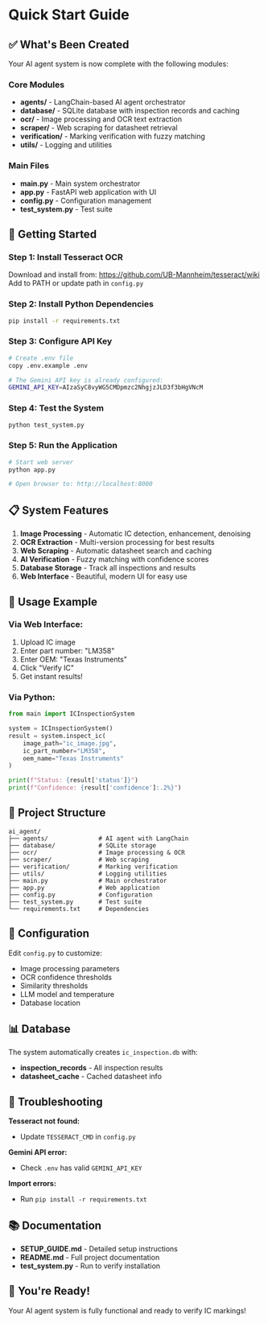 # Quick Start Guide

## ✅ What's Been Created

Your AI agent system is now complete with the following modules:

### Core Modules
- **agents/** - LangChain-based AI agent orchestrator
- **database/** - SQLite database with inspection records and caching
- **ocr/** - Image processing and OCR text extraction
- **scraper/** - Web scraping for datasheet retrieval
- **verification/** - Marking verification with fuzzy matching
- **utils/** - Logging and utilities

### Main Files
- **main.py** - Main system orchestrator
- **app.py** - FastAPI web application with UI
- **config.py** - Configuration management
- **test_system.py** - Test suite

## 🚀 Getting Started

### Step 1: Install Tesseract OCR
Download and install from: https://github.com/UB-Mannheim/tesseract/wiki
Add to PATH or update path in `config.py`

### Step 2: Install Python Dependencies
```bash
pip install -r requirements.txt
```

### Step 3: Configure API Key
```bash
# Create .env file
copy .env.example .env

# The Gemini API key is already configured:
GEMINI_API_KEY=AIzaSyC8vyWG5CMDpmzc2NhgjzJLD3f3bHgVNcM
```

### Step 4: Test the System
```bash
python test_system.py
```

### Step 5: Run the Application
```bash
# Start web server
python app.py

# Open browser to: http://localhost:8000
```

## 📋 System Features

1. **Image Processing** - Automatic IC detection, enhancement, denoising
2. **OCR Extraction** - Multi-version processing for best results
3. **Web Scraping** - Automatic datasheet search and caching
4. **AI Verification** - Fuzzy matching with confidence scores
5. **Database Storage** - Track all inspections and results
6. **Web Interface** - Beautiful, modern UI for easy use

## 🎯 Usage Example

### Via Web Interface:
1. Upload IC image
2. Enter part number: "LM358"
3. Enter OEM: "Texas Instruments"
4. Click "Verify IC"
5. Get instant results!

### Via Python:
```python
from main import ICInspectionSystem

system = ICInspectionSystem()
result = system.inspect_ic(
    image_path="ic_image.jpg",
    ic_part_number="LM358",
    oem_name="Texas Instruments"
)

print(f"Status: {result['status']}")
print(f"Confidence: {result['confidence']:.2%}")
```

## 📁 Project Structure
```
ai_agent/
├── agents/              # AI agent with LangChain
├── database/            # SQLite storage
├── ocr/                 # Image processing & OCR
├── scraper/             # Web scraping
├── verification/        # Marking verification
├── utils/               # Logging utilities
├── main.py              # Main orchestrator
├── app.py               # Web application
├── config.py            # Configuration
├── test_system.py       # Test suite
└── requirements.txt     # Dependencies
```

## 🔧 Configuration

Edit `config.py` to customize:
- Image processing parameters
- OCR confidence thresholds
- Similarity thresholds
- LLM model and temperature
- Database location

## 📊 Database

The system automatically creates `ic_inspection.db` with:
- **inspection_records** - All inspection results
- **datasheet_cache** - Cached datasheet info

## 🐛 Troubleshooting

**Tesseract not found:**
- Update `TESSERACT_CMD` in `config.py`

**Gemini API error:**
- Check `.env` has valid `GEMINI_API_KEY`

**Import errors:**
- Run `pip install -r requirements.txt`

## 📚 Documentation

- **SETUP_GUIDE.md** - Detailed setup instructions
- **README.md** - Full project documentation
- **test_system.py** - Run to verify installation

## 🎉 You're Ready!

Your AI agent system is fully functional and ready to verify IC markings!
